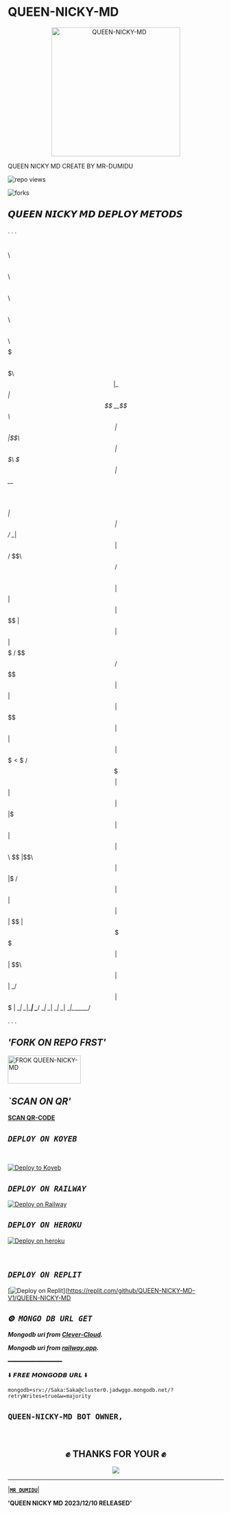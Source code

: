 # QUEEN-NICKY-MD

  <p align="center">  
  <a href="https://telegra.ph/file/ae42844d1eb41e25b7311.jpg">
    <img alt="QUEEN-NICKY-MD" height="300" src="https://telegra.ph/file/ae42844d1eb41e25b7311.jpg">
    
  
  </a>
</p>  


QUEEN NICKY MD CREATE BY MR-DUMIDU






![repo views](https://hits.seeyoufarm.com/api/count/incr/badge.svg?url=https%3A%2F%2Fgithub.com%2FprabathLK%2FPRABATH-MD&count_bg=%2379C83D&title_bg=%23555555&icon=gitpod.svg&icon_color=%23E7E7E7&title=Views&edge_flat=false)

![forks](https://img.shields.io/github/forks/prabathLK/PRABATH-MD?label=Forks&style=social)





 ## 𝙌𝙐𝙀𝙀𝙉 𝙉𝙄𝘾𝙆𝙔 𝙈𝘿 𝘿𝙀𝙋𝙇𝙊𝙔 𝙈𝙀𝙏𝙊𝘿𝙎
.
.
.


$$\   $$\ $$$$$$\  $$$$$$\  $$\   $$\ $$\     $$\       $$\      $$\ $$$$$$$\  
$$$\  $$ |\_$$  _|$$  __$$\ $$ | $$  |\$$\   $$  |      $$$\    $$$ |$$  __$$\ 
$$$$\ $$ |  $$ |  $$ /  \__|$$ |$$  /  \$$\ $$  /       $$$$\  $$$$ |$$ |  $$ |
$$ $$\$$ |  $$ |  $$ |      $$$$$  /    \$$$$  /        $$\$$\$$ $$ |$$ |  $$ |
$$ \$$$$ |  $$ |  $$ |      $$  $$<      \$$  /         $$ \$$$  $$ |$$ |  $$ |
$$ |\$$$ |  $$ |  $$ |  $$\ $$ |\$$\      $$ |          $$ |\$  /$$ |$$ |  $$ |
$$ | \$$ |$$$$$$\ \$$$$$$  |$$ | \$$\     $$ |          $$ | \_/ $$ |$$$$$$$  |
\__|  \__|\______| \______/ \__|  \__|    \__|          \__|     \__|\_______/
 

.
.
.
## *'FORK ON REPO FRST'*




 <a href="https://github.com/QUEEN-NICKY-MD-V1/QUEEN-NICKY-MD/fork" target="blank"><img align="center" src="https://i.imgur.com/cxaSEWe.png" alt="FROK QUEEN-NICKY-MD" height="65" width="170" /></a>


 
 ## *`SCAN ON QR'*



 
 
**[SCAN QR-CODE](https://replit.com/@QUEENNICKYMDv1/QUEEN-NICKY-MD-V1-QR?v=1)**



## *`DEPLOY ON KOYEB`*



<br>

[![Deploy to Koyeb](https://www.koyeb.com/static/images/deploy/button.svg)](https://app.koyeb.com/apps/deploy?type=git&repository=github.com/QUEEN-NICKY-MD-V1/QUEEN-NICKY-MD&branch=main&env[BOT_NUMBER]&env[SESSION_ID]&env[GITHUB_USERNAME]&env[GITHUB_AUTH_TOKEN]&name=queen-nicky-md)
<br>



## *`DEPLOY ON RAILWAY`*




[![Deploy on Railway](https://railway.app/button.svg)](https://railway.app/template/2B1VYo)
<br>



## *`DEPLOY ON HEROKU`*




[![Deploy on heroku](https://www.herokucdn.com/deploy/button.svg)](https://dashboard.heroku.com/new?button-url=https://github.com/QUEEN-NICKY-MD-V1/QUEEN-NICKY-MD&template=https://github.com/QUEEN-NICKY-MD-V1/QUEEN-NICKY-MD.git)

<br>



 ## *`DEPLOY ON REPLIT`*





[![Deploy on Replit](https://repl.it/badge/github/quiec/whatsAlfa)](https://replit.com/github/QUEEN-NICKY-MD-V1/QUEEN-NICKY-MD











## *`⨷ MONGO DB URL GET`*

 ***Mongodb uri from [Clever-Cloud](https://api.clever-cloud.com/v2/session/login).***

***Mongodb uri from [railway.app](https://railway.app).***

━━━━━━━━━━━━━━━

⬇️ 𝙁𝙍𝙀𝙀 𝙈𝙊𝙉𝙂𝙊𝘿𝘽 𝙐𝙍𝙇 ⬇️
```
mongodb+srv://Saka:Saka@cluster0.jadwggo.mongodb.net/?retryWrites=true&w=majority

```






## **`QUEEN-NICKY-MD BOT OWNER,`**

<br>
<div>
<h2 align="center">✊ THANKS FOR YOUR ✊</h2>
<div align="center">
<img src="*https://telegra.ph/file/ae42844d1eb41e25b7311.jpg*">
</div>
<hr>
</div>
</div>
    </center>
</body>

|**[`MR DUMIDU`](https://wa.me//+94742443114)**|



**'QUEEN NICKY MD 2023/12/10 RELEASED'**

